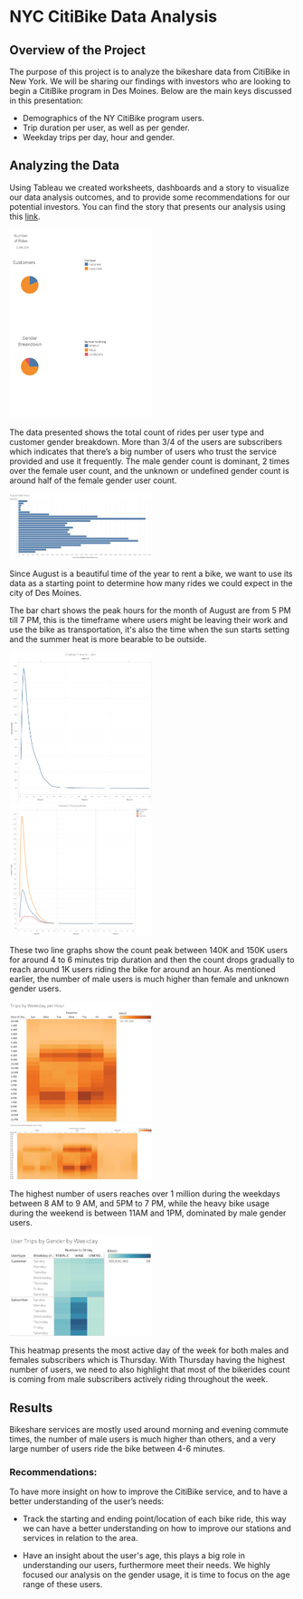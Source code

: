 # NYC CitiBike Data Analysis

## Overview of the Project

The purpose of this project is to analyze the bikeshare data from CitiBike in New York. We will be sharing our findings with investors who are looking to begin a CitiBike program in Des Moines. Below are the main keys discussed in this presentation:

- Demographics of the NY CitiBike  program users.
- Trip duration per user, as well as per gender.
- Weekday trips per day, hour and gender.

## Analyzing the Data

Using Tableau we created worksheets, dashboards and a story to visualize our data analysis outcomes, and to provide some recommendations for our potential investors. You can find the story that presents our analysis using this [link](https://public.tableau.com/app/profile/zeinab.bahsoun/viz/Bikesharing_16700573951020/NYCCitiBikeAnalysis?publish=yes). 


<img src="https://github.com/Zbahsoun/bikesharing/blob/main/Images/Customers%20Characteristics.png" width=50% height=40%>

The data presented shows the total count of rides per user type and customer gender breakdown. More than 3/4 of the users are subscribers which indicates that there’s a big number of users who trust the service provided and use it frequently. The male gender count is dominant, 2 times over the female user count, and the unknown or undefined gender count is around half of the female gender user count. 


<img src="https://github.com/Zbahsoun/bikesharing/blob/main/Images/August%20Peak%20Hours.png" width=50% height=50%>

Since August is a beautiful time of the year to rent a bike, we want to use its data as a starting point to determine how many rides we could expect in the city of Des Moines.

The bar chart shows the peak hours for the month of August are from 5 PM till 7 PM, this is the timeframe where users might be leaving their work and use the bike as transportation, it's also the time when the sun starts setting and the summer heat is more bearable to be outside. 


<img src="https://github.com/Zbahsoun/bikesharing/blob/main/Images/Checkout%20Times%20for%20Users.png" width=50% height=50%>
<img src="https://github.com/Zbahsoun/bikesharing/blob/main/Images/Checkout%20Times%20by%20Gender.png" width=50% height=50%>


These two line graphs show the count peak between 140K and 150K users for around 4 to 6 minutes trip duration and then the count drops gradually to reach around 1K users riding the bike for around an hour. As mentioned earlier, the number of male users is much higher than female and unknown gender users. 


<img src="https://github.com/Zbahsoun/bikesharing/blob/main/Images/Trips%20by%20Weekday%20per%20Hour.png" width=50% height=50%>
<img src="https://github.com/Zbahsoun/bikesharing/blob/main/Images/Trips%20by%20Gender(Weekday%20per%20Hour).png" width=50% height=50%>


The highest number of users reaches over 1 million during the weekdays between 8 AM to 9 AM, and 5PM to 7 PM, while the heavy bike usage during the weekend is between 11AM and 1PM, dominated by male gender users.


<img src="https://github.com/Zbahsoun/bikesharing/blob/main/Images/User%20Trips%20by%20Gender%20by%20Weekday.png" width=50% height=50%>

This heatmap presents the most active day of the week for both males and females subscribers which is Thursday. With Thursday having the highest number of users, we need to also highlight that most of the bikerides count is coming from male subscribers actively riding throughout the week. 

## Results

Bikeshare services are mostly used around morning and evening commute times, the number of male users is much higher than others, and a very large number of users ride the bike between 4-6 minutes.

### Recommendations:

To have more insight on how to improve the CitiBike service, and to have a better understanding of the user’s needs:

- Track the starting and ending point/location of each bike ride, this way we can have a better understanding on how to improve our stations and services in relation to the area.

- Have an insight about the user's age, this plays a big role in understanding our users, furthermore meet their needs. We highly focused our analysis on the gender usage, it is time to focus on the age range of these users.
